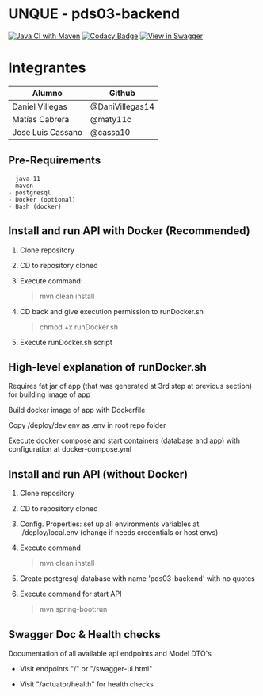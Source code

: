 # UNQUE - pds03-backend 
[![Java CI with Maven](https://github.com/cassa10/pds03-backend/actions/workflows/maven.yml/badge.svg)](https://github.com/cassa10/pds03-backend/actions/workflows/maven.yml) 
[![Codacy Badge](https://app.codacy.com/project/badge/Grade/c747c920e8614c8dbe5f7e1a0e88acc6)](https://www.codacy.com/gh/cassa10/pds03-backend/dashboard?utm_source=github.com&amp;utm_medium=referral&amp;utm_content=cassa10/pds03-backend&amp;utm_campaign=Badge_Grade)
[![View in Swagger](http://jessemillar.github.io/view-in-swagger-button/button.svg)](https://pds03-backend.herokuapp.com/swagger-ui.html) 

# Integrantes


| Alumno            | Github          |
|-------------------|-----------------|
| Daniel Villegas   | @DaniVillegas14 |
| Matías Cabrera    | @maty11c        |
| Jose Luis Cassano | @cassa10        |


## Pre-Requirements

    - java 11
    - maven
    - postgresql
    - Docker (optional)
    - Bash (docker)

## Install and run API with Docker (Recommended)

1. Clone repository
2. CD to repository cloned
3. Execute command:
    >mvn clean install

4. CD back and give execution permission to runDocker.sh
    >chmod +x runDocker.sh

5. Execute runDocker.sh script

## High-level explanation of runDocker.sh

Requires fat jar of app (that was generated at 3rd step at previous section) for building image of app

Build docker image of app with Dockerfile

Copy /deploy/dev.env as .env in root repo folder

Execute docker compose and start containers (database and app) with configuration at docker-compose.yml

## Install and run API (without Docker)

1. Clone repository

2. CD to repository cloned

3. Config. Properties: set up all environments variables at ./deploy/local.env (change if needs credentials or host envs)

4. Execute command
    >mvn clean install

5. Create postgresql database with name 'pds03-backend' with no quotes

6. Execute command for start API
   >mvn spring-boot:run

## Swagger Doc & Health checks

Documentation of all available api endpoints and Model DTO's

- Visit endpoints "/" or "/swagger-ui.html"

- Visit "/actuator/health" for health checks

